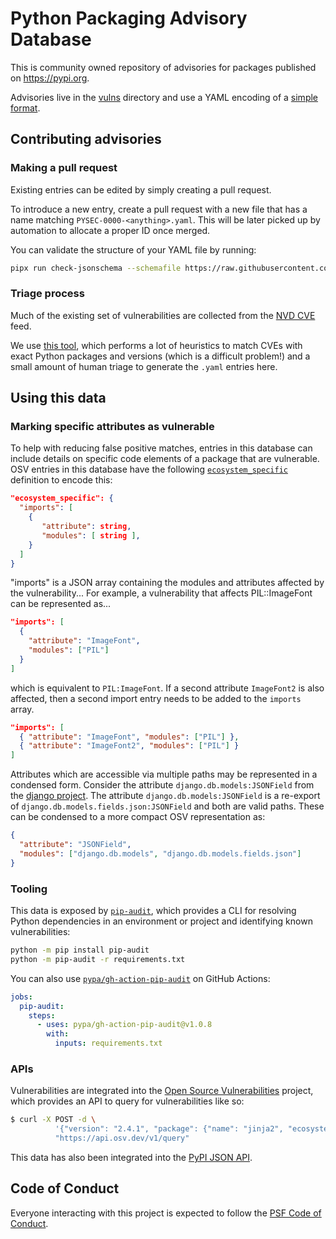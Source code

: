 # Python Packaging Advisory Database

This is community owned repository of advisories for packages published on
<https://pypi.org>.

Advisories live in the [vulns](vulns/) directory and use a YAML encoding of
a [simple format](https://ossf.github.io/osv-schema/).

## Contributing advisories

### Making a pull request

Existing entries can be edited by simply creating a pull request.

To introduce a new entry, create a pull request with a new file that has a name
matching `PYSEC-0000-<anything>.yaml`. This will be later picked up by
automation to allocate a proper ID once merged.

You can validate the structure of your YAML file by running:

```bash
pipx run check-jsonschema --schemafile https://raw.githubusercontent.com/ossf/osv-schema/main/validation/schema.json <PATH TO YAML FILE>
```

### Triage process

Much of the existing set of vulnerabilities are collected from the
[NVD CVE](https://nvd.nist.gov/vuln/data-feeds) feed.

We use [this tool](https://github.com/google/osv/tree/master/vulnfeeds), which
performs a lot of heuristics to match CVEs with exact Python packages and
versions (which is a difficult problem!) and a small amount of human triage to
generate the `.yaml` entries here.

## Using this data

### Marking specific attributes as vulnerable

To help with reducing false positive matches, entries in this database can include details on specific code elements of a package that are vulnerable.
OSV entries in this database have the following [`ecosystem_specific`](https://ossf.github.io/osv-schema/#affectedecosystem_specific-field) definition to encode this:

```json
"ecosystem_specific": {
  "imports": [
    { 
       "attribute": string,
       "modules": [ string ],
    }
  ]
}
```

"imports" is a JSON array containing the modules and attributes affected by the vulnerability...
For example, a vulnerability that affects PIL::ImageFont can be represented as...

```json
"imports": [
  {
    "attribute": "ImageFont",
    "modules": ["PIL"]
  }
]
```

which is equivalent to `PIL:ImageFont`. If a second attribute `ImageFont2` is also affected, then a second import entry needs to be added to the `imports` array.

```json
"imports": [
  { "attribute": "ImageFont", "modules": ["PIL"] },
  { "attribute": "ImageFont2", "modules": ["PIL"] }
]
```

Attributes which are accessible via multiple paths may be represented in a condensed form. Consider the attribute `django.db.models:JSONField` from the [django project](https://github.com/django/django/blob/0ee2b8c326d47387bacb713a3ab369fa9a7a22ee/django/db/models/__init__.py#L99).
The attribute `django.db.models:JSONField` is a re-export of `django.db.models.fields.json:JSONField` and both are valid paths.
These can be condensed to a more compact OSV representation as:

```json
{
  "attribute": "JSONField",
  "modules": ["django.db.models", "django.db.models.fields.json"]
}
```

### Tooling

This data is exposed by [`pip-audit`](https://github.com/pypa/pip-audit),
which provides a CLI for resolving Python dependencies in an environment
or project and identifying known vulnerabilities:

```bash
python -m pip install pip-audit
python -m pip-audit -r requirements.txt
```

You can also use [`pypa/gh-action-pip-audit`](https://github.com/pypa/gh-action-pip-audit)
on GitHub Actions:

```yaml
jobs:
  pip-audit:
    steps:
      - uses: pypa/gh-action-pip-audit@v1.0.8
        with:
          inputs: requirements.txt
```

### APIs

Vulnerabilities are integrated into the
[Open Source Vulnerabilities](https://osv.dev) project, which provides an API to
query for vulnerabilities like so:

```bash
$ curl -X POST -d \
          '{"version": "2.4.1", "package": {"name": "jinja2", "ecosystem": "PyPI"}}' \
          "https://api.osv.dev/v1/query"
```

This data has also been integrated into the
[PyPI JSON API](https://warehouse.pypa.io/api-reference/json.html#known-vulnerabilities).

## Code of Conduct

Everyone interacting with this project is expected to follow the
[PSF Code of Conduct](https://github.com/pypa/.github/blob/main/CODE_OF_CONDUCT.md).
